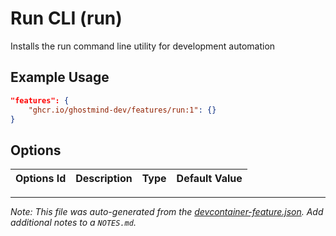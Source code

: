 
# Run CLI (run)

Installs the run command line utility for development automation

## Example Usage

```json
"features": {
    "ghcr.io/ghostmind-dev/features/run:1": {}
}
```

## Options

| Options Id | Description | Type | Default Value |
|-----|-----|-----|-----|




---

_Note: This file was auto-generated from the [devcontainer-feature.json](https://github.com/ghostmind-dev/features/blob/main/features/src/run/devcontainer-feature.json).  Add additional notes to a `NOTES.md`._
